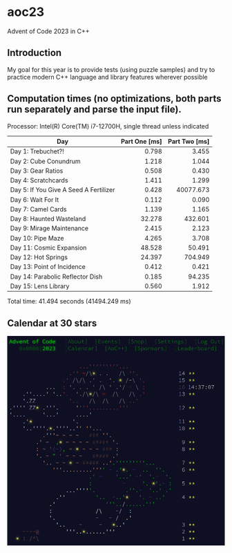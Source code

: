 # aoc23
Advent of Code 2023 in C++
## Introduction
My goal for this year is to provide tests (using puzzle samples) and try to practice modern C++ language and library features wherever possible
## Computation times (no optimizations, both parts run separately and parse the input file).
Processor: Intel(R) Core(TM) i7-12700H, single thread unless indicated

Day | Part One [ms] | Part Two [ms]
--- | ---: | ---:
Day 1: Trebuchet?! | 0.798 | 3.455
Day 2: Cube Conundrum | 1.218 | 1.044
Day 3: Gear Ratios | 0.508 | 0.430
Day 4: Scratchcards | 1.411 | 1.299
Day 5: If You Give A Seed A Fertilizer | 0.428 | 40077.673
Day 6: Wait For It | 0.112 | 0.090
Day 7: Camel Cards | 1.139 | 1.165
Day 8: Haunted Wasteland | 32.278 | 432.601
Day 9: Mirage Maintenance | 2.415 | 2.123
Day 10: Pipe Maze | 4.265 | 3.708
Day 11: Cosmic Expansion | 48.528 | 50.491
Day 12: Hot Springs | 24.397 | 704.949
Day 13: Point of Incidence | 0.412 | 0.421
Day 14: Parabolic Reflector Dish | 0.185 | 94.235
Day 15: Lens Library | 0.560 | 1.912

Total time: 41.494 seconds (41494.249 ms)

## Calendar at 30 stars
![AoC23 calendar](img/aoc_calendar_at_30_stars.png)

